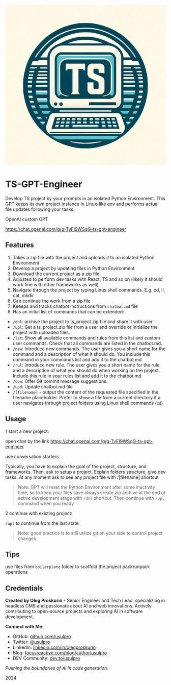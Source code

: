 [![Logo](https://github.com/usulpro/TS-GPT-Engineer/blob/7ac4555445a589496e05da087e7ee2d57fd47a2a/docs/TS-GPT-E-Logo.png)](https://chat.openai.com/g/g-TyFI9WSqG-ts-gpt-engineer)

# TS-GPT-Engineer
Develop TS project by your prompts in an isolated Python Environment. This GPT keeps its own project instance in Linux-like env and performs actual file updates following your tasks.

OpenAI custom GPT

https://chat.openai.com/g/g-TyFI9WSqG-ts-gpt-engineer

## Features

1. Takes a zip file with the project and uploads it to an isolated Python Environment
2. Develop a project by updating files in Python Environment
3. Download the current project as a zip file
4. Adjusted to perform dev tasks with React, TS and so on (likely it should work fine with other frameworks as well)
5. Navigate through the project by typing Linux shell commands. E.g. cd, ll, cat, mkdir
6. Can continue the work from a zip file
7. Keeeps and tracks chatbot instructions from `chatbot.md` file
8. Has an initial list of commands that can be extended:

- `/dnl`: archive the project to ts_project.zip file and share it with user
- `/upl`: Get a ts_project.zip file from a user and override or initialize the project with uploaded files.
- `/lst`: Show all available commands and rules from this list and custom user commands. Check that all commands are listed in the chatbot.md.
- `/new`: Introduce new commands. The user gives you a short name for the command and a description of what it should do. You include this command in your commands list and add it to the chatbot.md
- `/rul`: Introduce new rule. The user gives you a short name for the rule and a description of what you should do when working on the project. Include this rule in your rules list and add it to the chatbot.md
- `/com`: Offer Git commit message suggestions.
- `/upd`: Update chatbot.md file
- `/[filename]` - output the content of the requested file specified in the filename placeholder. Prefer to show a file from a current directory if a user navigates through project folders using Linux shell commands (`cd`)

## Usage

1 start a new project:

open chat by the link https://chat.openai.com/g/g-TyFI9WSqG-ts-gpt-engineer

use conversation starters

Typically, you have to explain the goal of the project, structure, and frameworks. Then, ask to setup a project. Explain folders structure, give dev tasks. At any moment ask to see any project file with /[filename] shortcut 

> Note: GPT will reset the Python Environment after some inactivity time, so to keep your files save always create zip archive at the end of active development stage with `/dnl` shortcut. Then continue with `/upl` command when you ready


2 continue with existing project:

`/upl` to continue from the last state


> Note: good practice is to still utilize git on your side to control project changes

## Tips

use files from `boilerplate` folder to scaffold the project pack/unpack operations

## Credentials

**Created by Oleg Proskurin** - Senior Engineer and Tech Lead, specializing in headless CMS and passionate about AI and web innovations. Actively contributing to open-source projects and exploring AI in software development.

**Connect with Me:**
- GitHub: [github.com/usulpro](https://github.com/usulpro)
- Twitter: [@usulpro](https://twitter.com/usulpro)
- LinkedIn: [linkedin.com/in/olegproskurin](https://www.linkedin.com/in/olegproskurin/)
- Blog: [focusreactive.com/blog/author/usulpro](https://focusreactive.com/blog/author/usulpro/)
- DEV Community: [dev.to/usulpro](https://dev.to/usulpro)

*Pushing the boundaries of AI in code generation.*

2024
